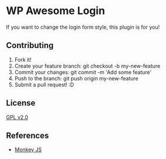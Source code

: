 # WP Awesome Login
If you want to change the login form style, this plugin is for you!

## Contributing
1. Fork it!
2. Create your feature branch: git checkout -b my-new-feature
3. Commit your changes: git commit -m 'Add some feature'
4. Push to the branch: git push origin my-new-feature
5. Submit a pull request! :D

## License
[GPL v2.0](http://www.gnu.org/licenses/old-licenses/gpl-2.0.en.html)

## References
- [Monkey JS](https://github.com/kassyn/monkeyjs)